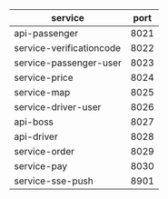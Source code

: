 | service                  | port |
|--------------------------|------|
| api-passenger            | 8021 |
| service-verificationcode | 8022 |
| service-passenger-user   | 8023 |
| service-price            | 8024 |
| service-map              | 8025 |
| service-driver-user      | 8026 |
| api-boss                 | 8027 |
| api-driver               | 8028 |
| service-order            | 8029 |
| service-pay              | 8030 |
| service-sse-push         | 8901 |
